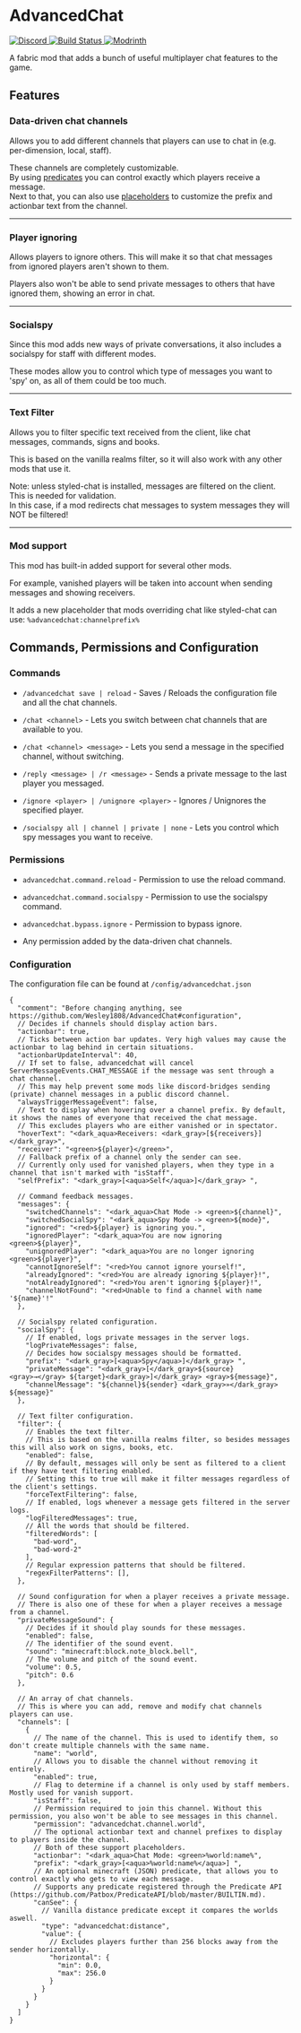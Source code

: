 # AdvancedChat

[
![Discord](https://img.shields.io/discord/998162243852173402?style=flat&label=Discord&logo=discord&color=7289DA)
](https://discord.gg/Y9nC7Peq4m)
[
![Build Status](https://github.com/Wesley1808/AdvancedChat/actions/workflows/gradle.yml/badge.svg)
](https://github.com/Wesley1808/AdvancedChat/actions/workflows/gradle.yml)
[
![Modrinth](https://img.shields.io/modrinth/dt/advanced-chat?color=00AF5C&label=Modrinth&style=flat&logo=modrinth)
](https://modrinth.com/mod/advanced-chat)

A fabric mod that adds a bunch of useful multiplayer chat features to the game.

## Features

### Data-driven chat channels

Allows you to add different channels that players can use to chat in (e.g. per-dimension, local, staff).

These channels are completely customizable.\
By using [predicates](https://github.com/Patbox/PredicateAPI/blob/master/BUILTIN.md) you can control exactly which players receive a message.\
Next to that, you can also use [placeholders](https://placeholders.pb4.eu/user/default-placeholders/) to customize the prefix and actionbar text from the channel.
___
### Player ignoring

Allows players to ignore others. This will make it so that chat messages from ignored players aren't shown to them.

Players also won't be able to send private messages to others that have ignored them, showing an error in chat.

___
### Socialspy

Since this mod adds new ways of private conversations, it also includes a socialspy for staff with different modes.

These modes allow you to control which type of messages you want to 'spy' on, as all of them could be too much.

___
### Text Filter

Allows you to filter specific text received from the client, like chat messages, commands, signs and books.

This is based on the vanilla realms filter, so it will also work with any other mods that use it.

Note: unless styled-chat is installed, messages are filtered on the client. This is needed for validation.\
In this case, if a mod redirects chat messages to system messages they will NOT be filtered!


___
### Mod support

This mod has built-in added support for several other mods.

For example, vanished players will be taken into account when sending messages and showing receivers.

It adds a new placeholder that mods overriding chat like styled-chat can use: `%advancedchat:channelprefix%`

## Commands, Permissions and Configuration

### Commands

- `/advancedchat save | reload` - Saves / Reloads the configuration file and all the chat channels.

- `/chat <channel>` - Lets you switch between chat channels that are available to you.

- `/chat <channel> <message>` - Lets you send a message in the specified channel, without switching.

- `/reply <message> | /r <message>` - Sends a private message to the last player you messaged.

- `/ignore <player> | /unignore <player>` - Ignores / Unignores the specified player.

- `/socialspy all | channel | private | none` - Lets you control which spy messages you want to receive.

### Permissions

- `advancedchat.command.reload` - Permission to use the reload command.

- `advancedchat.command.socialspy` - Permission to use the socialspy command.

- `advancedchat.bypass.ignore` - Permission to bypass ignore.

- Any permission added by the data-driven chat channels.

### Configuration

The configuration file can be found at `/config/advancedchat.json`
```json5
{
  "comment": "Before changing anything, see https://github.com/Wesley1808/AdvancedChat#configuration",
  // Decides if channels should display action bars.
  "actionbar": true,
  // Ticks between action bar updates. Very high values may cause the actionbar to lag behind in certain situations.
  "actionbarUpdateInterval": 40,
  // If set to false, advancedchat will cancel ServerMessageEvents.CHAT_MESSAGE if the message was sent through a chat channel.
  // This may help prevent some mods like discord-bridges sending (private) channel messages in a public discord channel.
  "alwaysTriggerMessageEvent": false,
  // Text to display when hovering over a channel prefix. By default, it shows the names of everyone that received the chat message.
  // This excludes players who are either vanished or in spectator.
  "hoverText": "<dark_aqua>Receivers: <dark_gray>[${receivers}]</dark_gray>",
  "receiver": "<green>${player}</green>",
  // Fallback prefix of a channel only the sender can see.
  // Currently only used for vanished players, when they type in a channel that isn't marked with "isStaff".
  "selfPrefix": "<dark_gray>[<aqua>Self</aqua>]</dark_gray> ",

  // Command feedback messages.
  "messages": {
    "switchedChannels": "<dark_aqua>Chat Mode -> <green>${channel}",
    "switchedSocialSpy": "<dark_aqua>Spy Mode -> <green>${mode}",
    "ignored": "<red>${player} is ignoring you.",
    "ignoredPlayer": "<dark_aqua>You are now ignoring <green>${player}",
    "unignoredPlayer": "<dark_aqua>You are no longer ignoring <green>${player}",
    "cannotIgnoreSelf": "<red>You cannot ignore yourself!",
    "alreadyIgnored": "<red>You are already ignoring ${player}!",
    "notAlreadyIgnored": "<red>You aren't ignoring ${player}!",
    "channelNotFound": "<red>Unable to find a channel with name '${name}'!"
  },

  // Socialspy related configuration.
  "socialSpy": {
    // If enabled, logs private messages in the server logs.
    "logPrivateMessages": false,
    // Decides how socialspy messages should be formatted.
    "prefix": "<dark_gray>[<aqua>Spy</aqua>]</dark_gray> ",
    "privateMessage": "<dark_gray>[</dark_gray>${source} <gray>→</gray> ${target}<dark_gray>]</dark_gray> <gray>${message}",
    "channelMessage": "${channel}${sender} <dark_gray>»</dark_gray> ${message}"
  },

  // Text filter configuration.
  "filter": {
    // Enables the text filter. 
    // This is based on the vanilla realms filter, so besides messages this will also work on signs, books, etc.
    "enabled": false,
    // By default, messages will only be sent as filtered to a client if they have text filtering enabled.
    // Setting this to true will make it filter messages regardless of the client's settings.
    "forceTextFiltering": false,
    // If enabled, logs whenever a message gets filtered in the server logs.
    "logFilteredMessages": true,
    // All the words that should be filtered.
    "filteredWords": [
      "bad-word",
      "bad-word-2"
    ],
    // Regular expression patterns that should be filtered.
    "regexFilterPatterns": [],
  },

  // Sound configuration for when a player receives a private message.
  // There is also one of these for when a player receives a message from a channel.
  "privateMessageSound": {
    // Decides if it should play sounds for these messages.
    "enabled": false,
    // The identifier of the sound event.
    "sound": "minecraft:block.note_block.bell",
    // The volume and pitch of the sound event.
    "volume": 0.5,
    "pitch": 0.6
  },

  // An array of chat channels.
  // This is where you can add, remove and modify chat channels players can use.
  "channels": [
    {
      // The name of the channel. This is used to identify them, so don't create multiple channels with the same name.
      "name": "world",
      // Allows you to disable the channel without removing it entirely.
      "enabled": true,
      // Flag to determine if a channel is only used by staff members. Mostly used for vanish support.
      "isStaff": false,
      // Permission required to join this channel. Without this permission, you also won't be able to see messages in this channel.
      "permission": "advancedchat.channel.world",
      // The optional actionbar text and channel prefixes to display to players inside the channel.
      // Both of these support placeholders.
      "actionbar": "<dark_aqua>Chat Mode: <green>%world:name%",
      "prefix": "<dark_gray>[<aqua>%world:name%</aqua>] ",
      // An optional minecraft (JSON) predicate, that allows you to control exactly who gets to view each message.
      // Supports any predicate registered through the Predicate API (https://github.com/Patbox/PredicateAPI/blob/master/BUILTIN.md).
      "canSee": {
        // Vanilla distance predicate except it compares the worlds aswell.
        "type": "advancedchat:distance", 
        "value": {
          // Excludes players further than 256 blocks away from the sender horizontally.
          "horizontal": { 
            "min": 0.0,
            "max": 256.0
          }
        }
      }
    }
  ]
}
```
